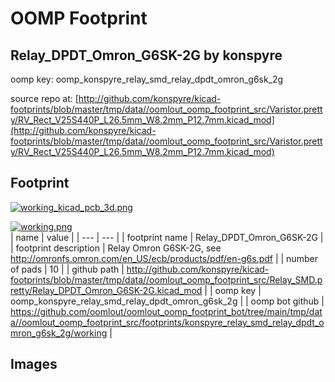 # OOMP Footprint  
## Relay_DPDT_Omron_G6SK-2G  by konspyre  
  
oomp key: oomp_konspyre_relay_smd_relay_dpdt_omron_g6sk_2g  
  
source repo at: [http://github.com/konspyre/kicad-footprints/blob/master/tmp/data//oomlout_oomp_footprint_src/Varistor.pretty/RV_Rect_V25S440P_L26.5mm_W8.2mm_P12.7mm.kicad_mod](http://github.com/konspyre/kicad-footprints/blob/master/tmp/data//oomlout_oomp_footprint_src/Varistor.pretty/RV_Rect_V25S440P_L26.5mm_W8.2mm_P12.7mm.kicad_mod)  
## Footprint  
  
[![working_kicad_pcb_3d.png](working_kicad_pcb_3d_600.png)](working_kicad_pcb_3d.png)  
  
[![working.png](working_600.png)](working.png)  
| name | value | 
| --- | --- | 
| footprint name | Relay_DPDT_Omron_G6SK-2G | 
| footprint description | Relay Omron G6SK-2G, see http://omronfs.omron.com/en_US/ecb/products/pdf/en-g6s.pdf | 
| number of pads | 10 | 
| github path | http://github.com/konspyre/kicad-footprints/blob/master/tmp/data//oomlout_oomp_footprint_src/Relay_SMD.pretty/Relay_DPDT_Omron_G6SK-2G.kicad_mod | 
| oomp key | oomp_konspyre_relay_smd_relay_dpdt_omron_g6sk_2g | 
| oomp bot github | https://github.com/oomlout/oomlout_oomp_footprint_bot/tree/main/tmp/data//oomlout_oomp_footprint_src/footprints/konspyre_relay_smd_relay_dpdt_omron_g6sk_2g/working | 
## Images  
